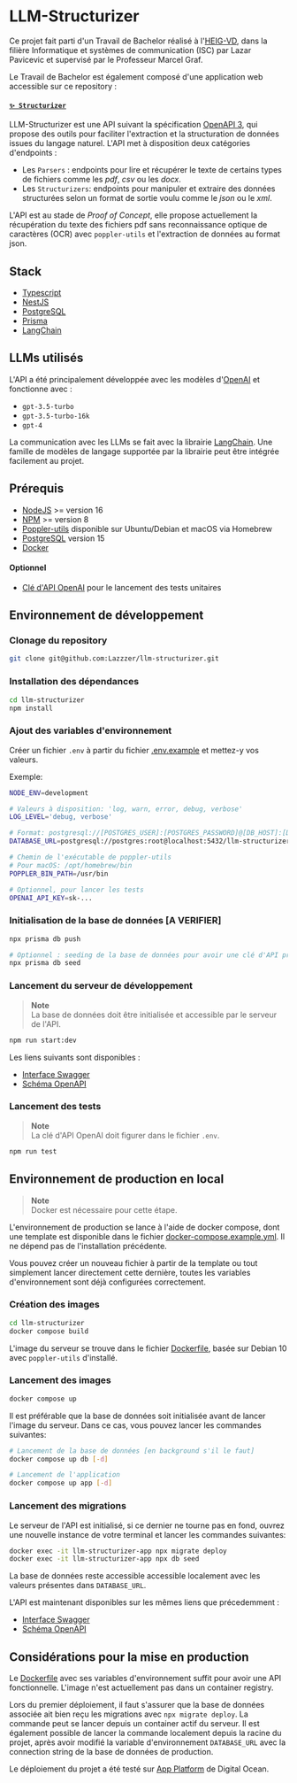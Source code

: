 
# LLM-Structurizer

Ce projet fait parti d'un Travail de Bachelor réalisé à l'[HEIG-VD](https://heig-vd.ch/), dans la filière Informatique et systèmes de communication (ISC) par Lazar Pavicevic et supervisé par le Professeur Marcel Graf.

Le Travail de Bachelor est également composé d'une application web accessible sur ce repository : 
#### [`✨ Structurizer`](https://github.com/Lazzzer/structurizer)

LLM-Structurizer est une API suivant la spécification [OpenAPI 3](https://swagger.io/specification/), qui propose des outils pour faciliter l'extraction et la structuration de données issues du langage naturel. L'API met à disposition deux catégories d'endpoints : 
* Les `Parsers` : endpoints pour lire et récupérer le texte de certains types de fichiers comme les *pdf*, *csv* ou les *docx*.
* Les `Structurizers`: endpoints pour manipuler et extraire des données structurées selon un format de sortie voulu comme le *json* ou le *xml*.

L'API est au stade de *Proof of Concept*, elle propose actuellement la récupération du texte des fichiers pdf sans reconnaissance optique de caractères (OCR) avec `poppler-utils` et l'extraction de données au format json.

## Stack
* [Typescript](https://www.typescriptlang.org)
* [NestJS](https://docs.nestjs.com)
* [PostgreSQL](https://www.postgresql.org/docs/15/index.html)
* [Prisma](https://www.prisma.io/docs/getting-started)
* [LangChain](https://js.langchain.com/docs)

## LLMs utilisés

L'API a été principalement développée avec les modèles d'[OpenAI](https://platform.openai.com/docs/models) et fonctionne avec :
* `gpt-3.5-turbo`
* `gpt-3.5-turbo-16k`
* `gpt-4`

La communication avec les LLMs se fait avec la librairie [LangChain](https://js.langchain.com/docs). Une famille de modèles de langage supportée par la librairie peut être intégrée facilement au projet.

## Prérequis
* [NodeJS](https://nodejs.org/en/download/) >= version 16
* [NPM](https://www.npmjs.com/package/download) >= version 8
* [Poppler-utils](https://poppler.freedesktop.org/) disponible sur Ubuntu/Debian et macOS via Homebrew
* [PostgreSQL](https://www.postgresql.org/docs/15/index.html) version 15
* [Docker](https://docs.docker.com/get-started/)

#### Optionnel

* [Clé d'API OpenAI](https://platform.openai.com/account/api-keys) pour le lancement des tests unitaires

## Environnement de développement

### Clonage du repository
```bash
git clone git@github.com:Lazzzer/llm-structurizer.git
```
### Installation des dépendances
```bash
cd llm-structurizer
npm install
```
### Ajout des variables d'environnement
Créer un fichier `.env` à partir du fichier [.env.example](https://github.com/Lazzzer/llm-structurizer/blob/main/.env.example) et mettez-y vos valeurs.

Exemple:
```bash
NODE_ENV=development

# Valeurs à disposition: 'log, warn, error, debug, verbose'
LOG_LEVEL='debug, verbose' 

# Format: postgresql://[POSTGRES_USER]:[POSTGRES_PASSWORD]@[DB_HOST]:[DB_PORT]/[DB_NAME]?schema=[DB_SCHEMA]&connect_timeout=300
DATABASE_URL=postgresql://postgres:root@localhost:5432/llm-structurizer?schema=public&connect_timeout=300

# Chemin de l'exécutable de poppler-utils
# Pour macOS: /opt/homebrew/bin
POPPLER_BIN_PATH=/usr/bin

# Optionnel, pour lancer les tests
OPENAI_API_KEY=sk-...
```
### Initialisation de la base de données [A VERIFIER]
```bash
npx prisma db push 

# Optionnel : seeding de la base de données pour avoir une clé d'API prête à l'emploi
npx prisma db seed
```

### Lancement du serveur de développement
> **Note**  
> La base de données doit être initialisée et accessible par le serveur de l'API.
```bash
npm run start:dev
```
Les liens suivants sont disponibles :
* [Interface Swagger](http://localhost:3000/api)
* [Schéma OpenAPI](http://localhost:3000/api-json)


### Lancement des tests
> **Note**  
> La clé d'API OpenAI doit figurer dans le fichier `.env`.
```bash
npm run test
```
## Environnement de production en local
> **Note**  
> Docker est nécessaire pour cette étape.

L'environnement de production se lance à l'aide de docker compose, dont une template est disponible dans le fichier [docker-compose.example.yml](https://github.com/Lazzzer/llm-structurizer/blob/main/docker-compose.example.yml). Il ne dépend pas de l'installation précédente.

Vous pouvez créer un nouveau fichier à partir de la template ou tout simplement lancer directement cette dernière, toutes les variables d'environnement sont déjà configurées correctement.

### Création des images
```bash
cd llm-structurizer
docker compose build
```
L'image du serveur se trouve dans le fichier [Dockerfile](https://github.com/Lazzzer/llm-structurizer/blob/main/Dockerfile), basée sur Debian 10 avec `poppler-utils` d'installé.
### Lancement des images
```bash
docker compose up
```
Il est préférable que la base de données soit initialisée avant de lancer l'image du serveur. Dans ce cas, vous pouvez lancer les commandes suivantes:
```bash
# Lancement de la base de données [en background s'il le faut]
docker compose up db [-d]

# Lancement de l'application
docker compose up app [-d]
```
### Lancement des migrations
Le serveur de l'API est initialisé, si ce dernier ne tourne pas en fond, ouvrez une nouvelle instance de votre terminal et lancer les commandes suivantes:
```bash
docker exec -it llm-structurizer-app npx migrate deploy
docker exec -it llm-structurizer-app npx db seed
```
La base de données reste accessible accessible localement avec les valeurs présentes dans `DATABASE_URL`.

L'API est maintenant disponibles sur les mêmes liens que précedemment :
* [Interface Swagger](http://localhost:3000/api)
* [Schéma OpenAPI](http://localhost:3000/api-json)

## Considérations pour la mise en production
Le [Dockerfile](https://github.com/Lazzzer/llm-structurizer/blob/main/Dockerfile) avec ses variables d'environnement suffit pour avoir une API fonctionnelle.
L'image n'est actuellement pas dans un container registry.

Lors du premier déploiement, il faut s'assurer que la base de données associée ait bien reçu les migrations avec `npx migrate deploy`. La commande peut se lancer depuis un container actif du serveur. Il est également possible de lancer la commande localement depuis la racine du projet, après avoir modifié la variable d'environnement `DATABASE_URL` avec la connection string de la base de données de production.

Le déploiement du projet a été testé sur [App Platform](https://www.digitalocean.com/products/app-platform) de Digital Ocean.
